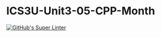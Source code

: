 # ICS3U-Unit3-05-CPP-Month

[![GitHub's Super Linter](https://github.com/Mikayla-Barthelette-1/ICS3U-Unit3-05-CPP-Month/workflows/GitHub's%20Super%20Linter/badge.svg)](https://github.com/Mikayla-Barthelette-1/ICS3U-Unit3-05-CPP-Month/actions)
